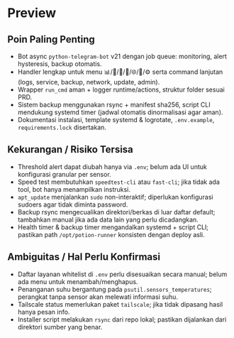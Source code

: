 # Preview

## Poin Paling Penting
- Bot async `python-telegram-bot` v21 dengan job queue: monitoring, alert hysteresis, backup otomatis.
- Handler lengkap untuk menu 📊/🧰/📜/💾/🌐/🔄/⚙️ serta command lanjutan (logs, service, backup, network, update, admin).
- Wrapper `run_cmd` aman + logger runtime/actions, struktur folder sesuai PRD.
- Sistem backup menggunakan rsync + manifest sha256, script CLI mendukung systemd timer (jadwal otomatis dinormalisasi agar aman).
- Dokumentasi instalasi, template systemd & logrotate, `.env.example`, `requirements.lock` disertakan.

## Kekurangan / Risiko Tersisa
- Threshold alert dapat diubah hanya via `.env`; belum ada UI untuk konfigurasi granular per sensor.
- Speed test membutuhkan `speedtest-cli` atau `fast-cli`; jika tidak ada tool, bot hanya menampilkan instruksi.
- `apt_update` menjalankan `sudo` non-interaktif; diperlukan konfigurasi sudoers agar tidak diminta password.
- Backup rsync mengecualikan direktori/berkas di luar daftar default; tambahkan manual jika ada data lain yang perlu dicadangkan.
- Health timer & backup timer mengandalkan systemd + script CLI; pastikan path `/opt/potion-runner` konsisten dengan deploy asli.

## Ambiguitas / Hal Perlu Konfirmasi
- Daftar layanan whitelist di `.env` perlu disesuaikan secara manual; belum ada menu untuk menambah/menghapus.
- Penanganan suhu bergantung pada `psutil.sensors_temperatures`; perangkat tanpa sensor akan melewati informasi suhu.
- Tailscale status memerlukan paket `tailscale`; jika tidak dipasang hasil hanya pesan info.
- Installer script melakukan `rsync` dari repo lokal; pastikan dijalankan dari direktori sumber yang benar.

